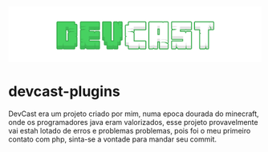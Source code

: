 ![Screenshot](storage/images/logo.png)

# devcast-plugins
DevCast era um projeto criado por mim, numa epoca dourada do minecraft, onde os programadores java eram valorizados, esse projeto provavelmente vai estah lotado de erros e problemas problemas, pois foi o meu primeiro contato com php, sinta-se a vontade para mandar seu commit.
